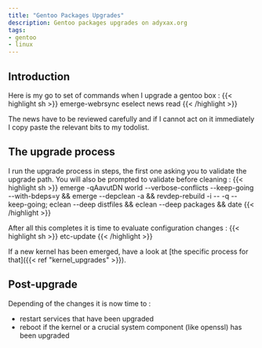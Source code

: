 ```yaml
---
title: "Gentoo Packages Upgrades"
description: Gentoo packages upgrades on adyxax.org
tags:
- gentoo
- linux
---
```


## Introduction

Here is my go to set of commands when I upgrade a gentoo box :
{{< highlight sh >}}
emerge-webrsync
eselect news read
{{< /highlight >}}

The news have to be reviewed carefully and if I cannot act on it immediately I copy paste the relevant bits to my todolist.

## The upgrade process

I run the upgrade process in steps, the first one asking you to validate the upgrade path. You will also be prompted to validate before cleaning :
{{< highlight sh >}}
emerge -qAavutDN world --verbose-conflicts --keep-going --with-bdeps=y && emerge --depclean -a && revdep-rebuild -i -- -q --keep-going; eclean --deep distfiles && eclean --deep packages && date
{{< /highlight >}}

After all this completes it is time to evaluate configuration changes :
{{< highlight sh >}}
etc-update
{{< /highlight >}}

If a new kernel has been emerged, have a look at [the specific process for that]({{< ref "kernel_upgrades" >}}).

## Post-upgrade

Depending of the changes it is now time to :
- restart services that have been upgraded
- reboot if the kernel or a crucial system component (like openssl) has been upgraded
